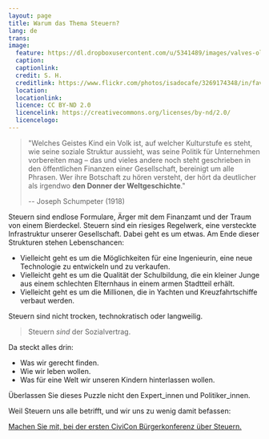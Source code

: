 ```yaml
---
layout: page
title: Warum das Thema Steuern?
lang: de
trans:
image:
  feature: https://dl.dropboxusercontent.com/u/5341489/images/valves-old-2_crop.jpg  
  caption:
  captionlink:
  credit: S. H.
  creditlink: https://www.flickr.com/photos/isadocafe/3269174348/in/faves-93207791@N02/
  location:
  locationlink:
  licence: CC BY-ND 2.0
  licencelink: https://creativecommons.org/licenses/by-nd/2.0/
  licencelogo:
---
```


> "Welches Geistes Kind ein Volk ist, auf welcher Kulturstufe es steht, wie seine soziale Struktur aussieht, was seine Politik für Unternehmen vorbereiten mag – das und vieles andere noch steht geschrieben in den öffentlichen Finanzen einer Gesellschaft, bereinigt um alle Phrasen.
> Wer ihre Botschaft zu hören versteht, der hört da deutlicher als irgendwo **den Donner der Weltgeschichte**."
>
> -- Joseph Schumpeter (1918)

Steuern sind endlose Formulare, Ärger mit dem Finanzamt und der Traum von einem Bierdeckel.
Steuern sind ein riesiges Regelwerk, eine versteckte Infrastruktur unserer Gesellschaft.
Dabei geht es um etwas.
Am Ende dieser Strukturen stehen Lebenschancen:

- Vielleicht geht es um die Möglichkeiten für eine Ingenieurin, eine neue Technologie zu entwickeln und zu verkaufen.
- Vielleicht geht es um die Qualität der Schulbildung, die ein kleiner Junge aus einem schlechten Elternhaus in einem armen Stadtteil erhält.
- Vielleicht geht es um die Millionen, die in Yachten und Kreuzfahrtschiffe verbaut werden.

Steuern sind nicht trocken, technokratisch oder langweilig.

> Steuern *sind* der Sozialvertrag.

Da steckt alles drin:

- Was wir gerecht finden.
- Wie wir leben wollen.
- Was für eine Welt wir unseren Kindern hinterlassen wollen.

<div markdown="0"><a class="btn btn-danger">Überlassen Sie dieses Puzzle nicht den Expert_innen und Politiker_innen.</a></div>

Weil Steuern uns alle betrifft, und wir uns zu wenig damit befassen:

<div markdown="0"><a href="/mitmachen/" class="btn btn-success">Machen Sie mit, bei der ersten CiviCon Bürgerkonferenz über Steuern.</a></div>
